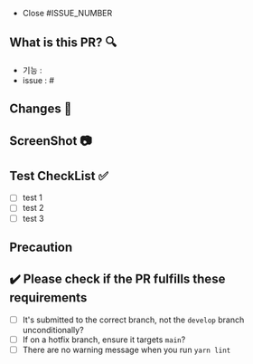 - Close #ISSUE_NUMBER
  
## What is this PR? 🔍

- 기능 : 
- issue : #

## Changes 📝

<!-- 이번 PR에서의 변경점 -->



## ScreenShot 📷

<!-- 개발 기능을 보여줄 수 있는 이미지, GIF -->

## Test CheckList ✅

<!-- 
- [ ] 카테고리 설정이 null 로 들어가지 않는지 체크
-->

- [ ] test 1
- [ ] test 2
- [ ] test 3

## Precaution


## ✔️ Please check if the PR fulfills these requirements

- [ ] It's submitted to the correct branch, not the `develop` branch unconditionally?
- [ ] If on a hotfix branch, ensure it targets `main`?
- [ ] There are no warning message when you run `yarn lint`
